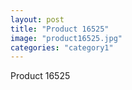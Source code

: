 ```yaml
---
layout: post
title: "Product 16525"
image: "product16525.jpg"
categories: "category1"
---
```

Product 16525
